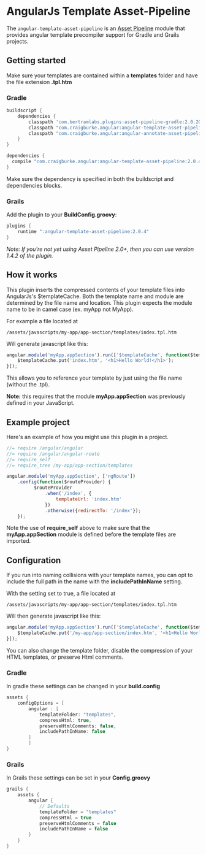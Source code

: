 AngularJs Template Asset-Pipeline
================================

The `angular-template-asset-pipeline` is an [Asset Pipeline](http://www.github.com/bertramdev/asset-pipeline) module that provides angular template precompiler support for Gradle and Grails projects.

## Getting started
Make sure your templates are contained within a **templates** folder and have the file extension **.tpl.htm**

### Gradle
```groovy
buildscript {
    dependencies {
        classpath 'com.bertramlabs.plugins:asset-pipeline-gradle:2.0.20'
        classpath "com.craigburke.angular:angular-template-asset-pipeline:2.0.4"
        classpath "com.craigburke.angular:angular-annotate-asset-pipeline:2.0.2"
    }
}

dependencies {
  compile "com.craigburke.angular:angular-template-asset-pipeline:2.0.4"
}
```
Make sure the dependency is specified in both the buildscript and dependencies blocks.

### Grails 
Add the plugin to your **BuildConfig.groovy**:
```groovy
plugins {
	runtime ":angular-template-asset-pipeline:2.0.4"
}
```
*Note: If you're not yet using Asset Pipeline 2.0+, then you can use version 1.4.2 of the plugin.*

## How it works

This plugin inserts the compressed contents of your template files into AngularJs's $templateCache.
Both the template name and module are determined by the file name and location. This plugin expects the module name to be in camel case (ex. myApp not MyApp).

For example a file located at

```
/assets/javascripts/my-app/app-section/templates/index.tpl.htm
```

Will generate javascript like this:
```javascript
angular.module('myApp.appSection').run(['$templateCache', function($templateCache) {
	$templateCache.put('index.htm', '<h1>Hello World!</h1>');
}]);
```
This allows you to reference your template by just using the file name (without the .tpl).

**Note:** this requires that the module **myApp.appSection** was previously defined in your JavaScript.

## Example project
Here's an example of how you might use this plugin in a project.
```javascript
//= require /angular/angular
//= require /angular/angular-route
//= require_self
//= require_tree /my-app/app-section/templates

angular.module('myApp.appSection', ['ngRoute'])
	.config(function($routeProvider) {
	      $routeProvider
	          .when('/index', {
	              templateUrl: 'index.htm'
	          })
	          .otherwise({redirectTo: '/index'});
	});
```
Note the use of **require_self** above to make sure that the **myApp.appSection** module is defined before the template files are imported.

## Configuration

If you run into naming collisions with your template names, you can opt to include the full path in the name with the **includePathInName** setting. 

With the setting set to true, a file located at
```
/assets/javascripts/my-app/app-section/templates/index.tpl.htm
```

Will then generate javascript like this:
```javascript
angular.module('myApp.appSection').run(['$templateCache', function($templateCache) {
	$templateCache.put('/my-app/app-section/index.htm', '<h1>Hello World!</h1>');
}]);
```

You can also change the template folder, disable the compression of your HTML templates, or preserve Html comments.


### Gradle
In gradle these settings can be changed in your **build.config**
```groovy
assets {
	configOptions = [
		angular : [
			templateFolder: "templates",		
			compressHtml: true,
			preserveHtmlComments: false,
			includePathInName: false
		]
    	]
}
```

### Grails
In Grails these settings can be set in your **Config.groovy**

```groovy
grails {
	assets {
		angular {
			// Defaults
			templateFolder = "templates"			
			compressHtml = true
			preserveHtmlComments = false
			includePathInName = false
		}
	}
}
```
